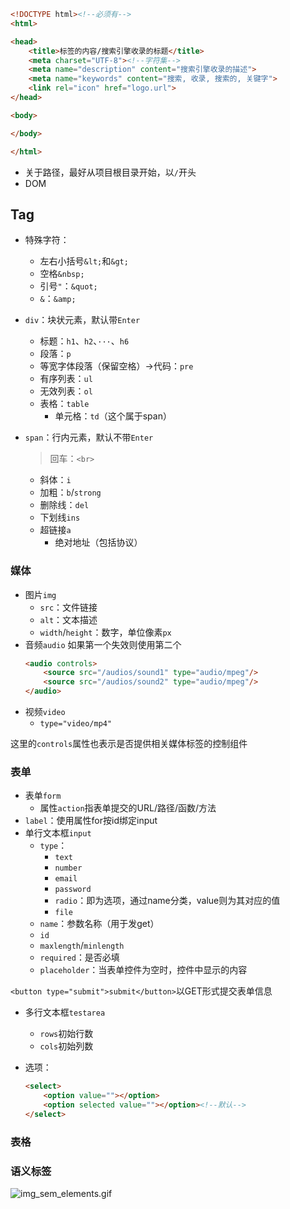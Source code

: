 ```html
<!DOCTYPE html><!--必须有-->
<html>

<head>
    <title>标签的内容/搜索引擎收录的标题</title>
    <meta charset="UTF-8"><!--字符集-->
    <meta name="description" content="搜索引擎收录的描述">
    <meta name="keywords" content="搜索, 收录, 搜索的, 关键字">
    <link rel="icon" href="logo.url">
</head>

<body>

</body>

</html>
```
+ 关于路径，最好从项目根目录开始，以`/`开头
+ DOM

## Tag
+ 特殊字符：
	+ 左右小括号`&lt;`和`&gt;`
	+ 空格`&nbsp;`
	+ 引号`"`：`&quot;`
	+ `&`：`&amp;`

+ `div`：块状元素，默认带`Enter`
	+ 标题：`h1`、`h2`、`···`、`h6`
	+ 段落：`p`
	+ 等宽字体段落（保留空格）->代码：`pre`
	+ 有序列表：`ul`
	+ 无效列表：`ol`
	+ 表格：`table`
		+ 单元格：`td`（这个属于span）

+ `span`：行内元素，默认不带`Enter`
	>回车：`<br>`

	+ 斜体：`i`
	+ 加粗：`b`/`strong`
	+ 删除线：`del`
	+ 下划线`ins`
	+ 超链接`a`
		+ 绝对地址（包括协议）
### 媒体
+ 图片`img`
	+ `src`：文件链接
	+ `alt`：文本描述
	+ `width`/`height`：数字，单位像素`px`
+ 音频`audio`
	如果第一个失效则使用第二个
	```html
	<audio controls>
		<source src="/audios/sound1" type="audio/mpeg"/>
		<source src="/audios/sound2" type="audio/mpeg"/>
	</audio>
	```
+ 视频`video`
	+ `type="video/mp4"`

这里的`controls`属性也表示是否提供相关媒体标签的控制组件

### 表单

+ 表单`form`
	+ 属性`action`指表单提交的URL/路径/函数/方法
+ `label`：使用属性for按id绑定input
+ 单行文本框`input`
	+ `type`：
		+ `text`
		+ `number`
		+ `email`
		+ `password`
		+ `radio`：即为选项，通过name分类，value则为其对应的值
		+ `file`
	+ `name`：参数名称（用于发get）
	+ `id`
	+ `maxlength`/`minlength`
	+ `required`：是否必填
	+ `placeholder`：当表单控件为空时，控件中显示的内容

`<button type="submit">submit</button>`以GET形式提交表单信息

+ 多行文本框`testarea`
	+ `rows`初始行数
	+ `cols`初始列数

+ 选项：
	```html
	<select>
		<option value=""></option>
		<option selected value=""></option><!--默认-->
	</select>
	```

### 表格

### 语义标签
<img alt="img_sem_elements.gif" src="https://cdn.jsdelivr.net/gh/zweix123/CS-notes@master/resource/Fronted/语义标签.gif" style="cursor: pointer;">

